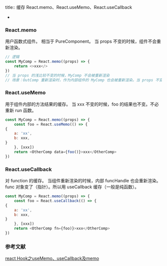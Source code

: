 title:: 缓存 React.memo、React.useMemo、React.useCallback

-
### React.memo
用户函数式组件。
相当于 PureComponent。
当 props 不变的时候，组件不会重新渲染。
```javascript
// 逻辑
const MyComp = React.memo((props) => {
	return <>xxx</>
})
// 当 props 的浅比较不变的时候，MyComp 不会被重新渲染
// 场景：OutComp 重新渲染时，作为内部组件的 MyComp 也会被重新渲染。当 props 不变时，其实没必要重新渲染。 -> React.memo 性能优化
```
### React.useMemo
用于组件内部的方法结果的缓存。
当 xxx 不变的时候，foo 的结果也不变。不必重新 run 函数。
```javascript
const MyComp = React.memo((props) => {
	const foo = React.useMemo(() => {
{
	a: 'xx',
	b: xxx,
}
	}, [xxx])
	return <OtherComp data={foo()}>xxx</OtherComp>
})
```
### React.useCallback
对 function 的缓存。
当组件重新渲染的时候，内部 funcHandle 也会重新渲染。func 对象变了（指针）。所以用 useCallback 缓存（一般是纯函数）。
```javascript
const MyComp = React.memo((props) => {
	const foo = React.useCallback(() => {
{
	a: 'xx',
	b: xxx,
}
	}, [xxx])
	return <OtherComp fn={foo)}>xxx</OtherComp>
})
```
### 参考文献
[react Hook之useMemo、useCallback及memo](https://juejin.cn/post/6844903954539626510)